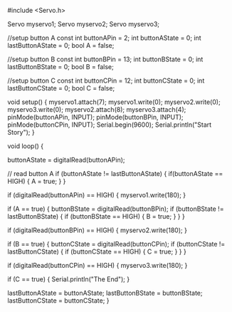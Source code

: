 #include <Servo.h>

Servo myservo1;
Servo myservo2;
Servo myservo3;

//setup button A 
const int buttonAPin = 2; 
int buttonAState = 0; 
int lastButtonAState = 0;
bool A = false;

//setup button B 
const int buttonBPin = 13; int buttonBState = 0; int lastButtonBState = 0; bool B = false;

//setup button C
 const int buttonCPin = 12; int buttonCState = 0; int lastButtonCState = 0; bool C = false;

void setup() { 
  myservo1.attach(7); 
  myservo1.write(0);
  myservo2.write(0);
  myservo3.write(0);
  myservo2.attach(8);
  myservo3.attach(4);
  pinMode(buttonAPin, INPUT); 
  pinMode(buttonBPin, INPUT); 
  pinMode(buttonCPin, INPUT); 
  Serial.begin(9600); 
  Serial.println("Start Story"); }

void loop() { 
  

  buttonAState = digitalRead(buttonAPin);

// read button A 
if (buttonAState != lastButtonAState) { 
  if(buttonAState == HIGH) { 
    A = true;
   } 
}

if (digitalRead(buttonAPin) == HIGH) { 
  myservo1.write(180); 
  }

if (A == true) { 
  buttonBState = digitalRead(buttonBPin); 
  if (buttonBState != lastButtonBState) { 
    if (buttonBState == HIGH) { 
      B = true; 
    }
  } 
}

if (digitalRead(buttonBPin) == HIGH) { 
  myservo2.write(180); 
  } 

if (B == true) { 
  buttonCState = digitalRead(buttonCPin); 
  if (buttonCState != lastButtonCState) { 
    if (buttonCState == HIGH) { 
      C = true; 
    } 
  } 
}

if (digitalRead(buttonCPin) == HIGH) { 
  myservo3.write(180); 
}

if (C == true) { 
  Serial.println("The End"); }

lastButtonAState = buttonAState; 
lastButtonBState = buttonBState; 
lastButtonCState = buttonCState; 
}
